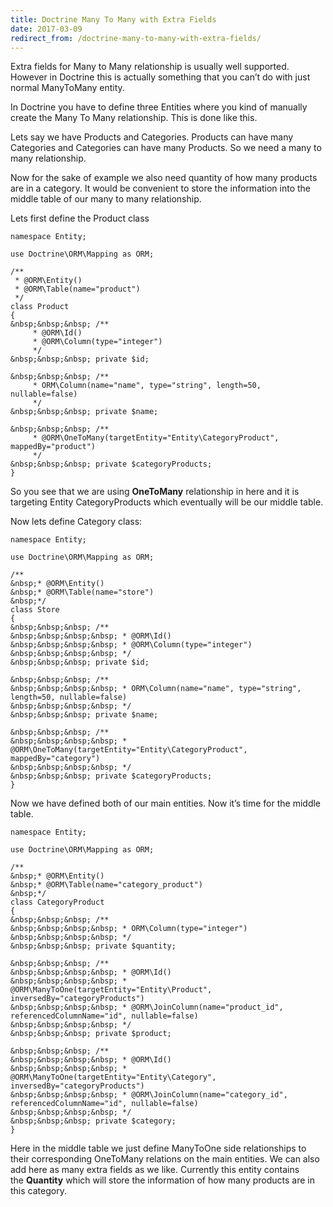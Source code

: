 ```yaml
---
title: Doctrine Many To Many with Extra Fields
date: 2017-03-09
redirect_from: /doctrine-many-to-many-with-extra-fields/
---
```

Extra fields for Many to Many relationship is usually well supported. However in Doctrine this is actually something that you can’t do with just normal ManyToMany entity.

In Doctrine you have to define three Entities where you kind of manually create the Many To Many relationship. This is done like this.

Lets say we have Products and Categories. Products can have many Categories and Categories can have many Products. So we need a many to many relationship.

Now for the sake of example we also need quantity of how many products are in a category. It would be convenient to store the information into the middle table of our many to many relationship.

Lets first define the Product class

```
namespace Entity;
 
use Doctrine\ORM\Mapping as ORM;
 
/**
 * @ORM\Entity()
 * @ORM\Table(name="product")
 */
class Product
{
&nbsp;&nbsp;&nbsp; /**
     * @ORM\Id()
     * @ORM\Column(type="integer")
     */
&nbsp;&nbsp;&nbsp; private $id;
 
&nbsp;&nbsp;&nbsp; /**
     * ORM\Column(name="name", type="string", length=50, nullable=false)
     */
&nbsp;&nbsp;&nbsp; private $name;
 
&nbsp;&nbsp;&nbsp; /**
     * @ORM\OneToMany(targetEntity="Entity\CategoryProduct", mappedBy="product")
     */
&nbsp;&nbsp;&nbsp; private $categoryProducts;
}
```

So you see that we are using **OneToMany** relationship in here and it is targeting Entity CategoryProducts which eventually will be our middle table.

Now lets define Category class:

```
namespace Entity;
 
use Doctrine\ORM\Mapping as ORM;
 
/**
&nbsp;* @ORM\Entity()
&nbsp;* @ORM\Table(name="store")
&nbsp;*/
class Store
{
&nbsp;&nbsp;&nbsp; /**
&nbsp;&nbsp;&nbsp;&nbsp; * @ORM\Id()
&nbsp;&nbsp;&nbsp;&nbsp; * @ORM\Column(type="integer")
&nbsp;&nbsp;&nbsp;&nbsp; */
&nbsp;&nbsp;&nbsp; private $id;
 
&nbsp;&nbsp;&nbsp; /**
&nbsp;&nbsp;&nbsp;&nbsp; * ORM\Column(name="name", type="string", length=50, nullable=false)
&nbsp;&nbsp;&nbsp;&nbsp; */
&nbsp;&nbsp;&nbsp; private $name;
 
&nbsp;&nbsp;&nbsp; /**
&nbsp;&nbsp;&nbsp;&nbsp; * @ORM\OneToMany(targetEntity="Entity\CategoryProduct", mappedBy="category")
&nbsp;&nbsp;&nbsp;&nbsp; */
&nbsp;&nbsp;&nbsp; private $categoryProducts;
}
```

Now we have defined both of our main entities. Now it’s time for the middle table.

```
namespace Entity;
 
use Doctrine\ORM\Mapping as ORM;
 
/**
&nbsp;* @ORM\Entity()
&nbsp;* @ORM\Table(name="category_product")
&nbsp;*/
class CategoryProduct
{
&nbsp;&nbsp;&nbsp; /**
&nbsp;&nbsp;&nbsp;&nbsp; * ORM\Column(type="integer")
&nbsp;&nbsp;&nbsp;&nbsp; */
&nbsp;&nbsp;&nbsp; private $quantity;
 
&nbsp;&nbsp;&nbsp; /**
&nbsp;&nbsp;&nbsp;&nbsp; * @ORM\Id()
&nbsp;&nbsp;&nbsp;&nbsp; * @ORM\ManyToOne(targetEntity="Entity\Product", inversedBy="categoryProducts") 
&nbsp;&nbsp;&nbsp;&nbsp; * @ORM\JoinColumn(name="product_id", referencedColumnName="id", nullable=false) 
&nbsp;&nbsp;&nbsp;&nbsp; */
&nbsp;&nbsp;&nbsp; private $product;
 
&nbsp;&nbsp;&nbsp; /**
&nbsp;&nbsp;&nbsp;&nbsp; * @ORM\Id()
&nbsp;&nbsp;&nbsp;&nbsp; * @ORM\ManyToOne(targetEntity="Entity\Category", inversedBy="categoryProducts") 
&nbsp;&nbsp;&nbsp;&nbsp; * @ORM\JoinColumn(name="category_id", referencedColumnName="id", nullable=false) 
&nbsp;&nbsp;&nbsp;&nbsp; */
&nbsp;&nbsp;&nbsp; private $category;
}
```

Here in the middle table we just define ManyToOne side relationships to their corresponding OneToMany relations on the main entities. We can also add here as many extra fields as we like. Currently this entity contains the **Quantity** which will store the information of how many products are in this category.